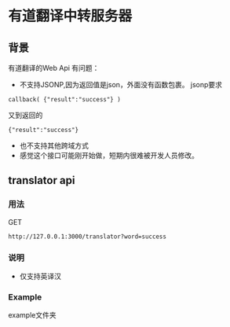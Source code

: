 # 有道翻译中转服务器

## 背景
有道翻译的Web Api 有问题：
- 不支持JSONP,因为返回值是json，外面没有函数包裹。
jsonp要求
```
callback( {"result":"success"} )
```
又到返回的
```
{"result":"success"}
```
- 也不支持其他跨域方式
- 感觉这个接口可能刚开始做，短期内很难被开发人员修改。
## translator api
### 用法
GET
```
http://127.0.0.1:3000/translator?word=success
```
### 说明
- 仅支持英译汉

### Example

example文件夹